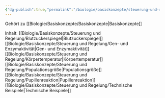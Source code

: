 ```yaml
---
{"dg-publish":true,"permalink":"/biologie/basiskonzepte/steuerung-und-regelung/steuerung-und-regelung/"}
---
```


Gehört zu [[Biologie/Basiskonzepte/Basiskonzepte\|Basiskonzepte]]

Inhalt:
[[Biologie/Basiskonzepte/Steuerung und Regelung/Blutzuckerspiegel\|Blutzuckerspiegel]]
[[Biologie/Basiskonzepte/Steuerung und Regelung/Gen- und Enzymaktivität\|Gen- und Enzymaktivität]]
[[Biologie/Basiskonzepte/Steuerung und Regelung/Körpertemperatur\|Körpertemperatur]]
[[Biologie/Basiskonzepte/Steuerung und Regelung/Populationsgröße\|Populationsgröße]]
[[Biologie/Basiskonzepte/Steuerung und Regelung/Pupillenreaktion\|Pupillenreaktion]]
[[Biologie/Basiskonzepte/Steuerung und Regelung/Technische Beispiele\|Technische Beispiele]]
